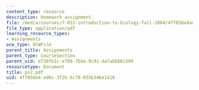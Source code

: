 ```yaml
---
content_type: resource
description: Homework assignment.
file: /media/courses/7-012-introduction-to-biology-fall-2004/4ff058e4ad8c3f2b5c78035b346e1410_ps2.pdf
file_type: application/pdf
learning_resource_types:
- Assignments
ocw_type: OCWFile
parent_title: Assignments
parent_type: CourseSection
parent_uid: e738fb1c-e789-7bda-9c91-da7abbb6c509
resourcetype: Document
title: ps2.pdf
uid: 4ff058e4-ad8c-3f2b-5c78-035b346e1410
---
```

